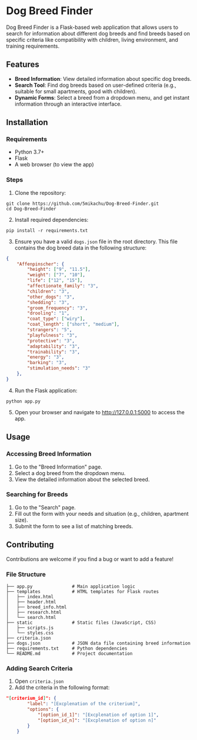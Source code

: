 # Dog Breed Finder

Dog Breed Finder is a Flask-based web application that allows users to search for information about different dog breeds and find breeds based on specific criteria like compatibility with children, living environment, and training requirements.

## Features

* **Breed Information**: View detailed information about specific dog breeds.
* **Search Tool**: Find dog breeds based on user-defined criteria (e.g., suitable for small apartments, good with children).
* **Dynamic Forms**: Select a breed from a dropdown menu, and get instant information through an interactive interface.

## Installation

### Requirements

* Python 3.7+
* Flask
* A web browser (to view the app)

### Steps

1. Clone the repository:
```shell
git clone https://github.com/5mikachu/Dog-Breed-Finder.git
cd Dog-Breed-Finder
```

2. Install required dependencies:
```shell
pip install -r requirements.txt
```

3. Ensure you have a valid `dogs.json` file in the root directory. This file contains the dog breed data in the following structure:
```json
{
    "Affenpinscher": {
        "height": ["9", "11.5"],
        "weight": ["7", "10"],
        "life": ["12", "15"],
        "affectionate_family": "3",
        "children": "3",
        "other_dogs": "3",
        "shedding": "3",
        "groom_frequency": "3",
        "drooling": "1",
        "coat_type": ["wiry"],
        "coat_length": ["short", "medium"],
        "strangers": "5",
        "playfulness": "3",
        "protective": "3",
        "adaptability": "3",
        "trainability": "3",
        "energy": "3",
        "barking": "3",
        "stimulation_needs": "3"
    },
}
```

4. Run the Flask application:
```shell
python app.py
```

5. Open your browser and navigate to http://127.0.0.1:5000 to access the app.

## Usage

### Accessing Breed Information

1. Go to the "Breed Information" page.
2. Select a dog breed from the dropdown menu.
3. View the detailed information about the selected breed.

### Searching for Breeds

1. Go to the "Search" page.
2. Fill out the form with your needs and situation (e.g., children, apartment size).
3. Submit the form to see a list of matching breeds.

## Contributing

Contributions are welcome if you find a bug or want to add a feature!

### File Structure

```text
├── app.py               # Main application logic
├── templates            # HTML templates for Flask routes
│   ├── index.html
│   ├── header.html
│   ├── breed_info.html
│   ├── research.html
│   └── search.html
├── static               # Static files (JavaScript, CSS)
│   ├── scripts.js
│   └── styles.css
├── criteria.json
├── dogs.json            # JSON data file containing breed information
├── requirements.txt     # Python dependencies
└── README.md            # Project documentation
```

### Adding Search Criteria

1. Open `criteria.json`
2. Add the criteria in the following format:
``` json
"[criterium_id]": {
        "label": "[Excplenation of the criterium]",
        "options": {
            "[option_id_1]": "[Excplenation of option 1]",
            "[option_id_n]": "[Excplenation of option n]"
        }
    }
```
